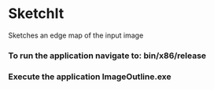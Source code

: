 # SketchIt
Sketches an edge map of the input image

### To run the application navigate to: bin/x86/release 
### Execute the application ImageOutline.exe
